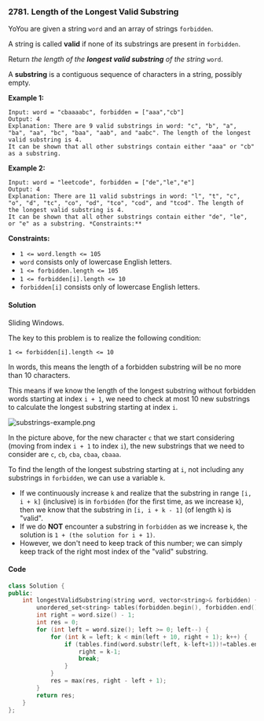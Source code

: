 ### 2781. Length of the Longest Valid Substring

YoYou are given a string `word` and an array of strings `forbidden`.

A string is called **valid** if none of its substrings are present in `forbidden`.

Return *the length of the **longest valid substring** of the string* `word`.

A **substring** is a contiguous sequence of characters in a string, possibly empty.

**Example 1:**

```
Input: word = "cbaaaabc", forbidden = ["aaa","cb"]
Output: 4
Explanation: There are 9 valid substrings in word: "c", "b", "a", "ba", "aa", "bc", "baa", "aab", and "aabc". The length of the longest valid substring is 4. 
It can be shown that all other substrings contain either "aaa" or "cb" as a substring. 
```

**Example 2:**

```
Input: word = "leetcode", forbidden = ["de","le","e"]
Output: 4
Explanation: There are 11 valid substrings in word: "l", "t", "c", "o", "d", "tc", "co", "od", "tco", "cod", and "tcod". The length of the longest valid substring is 4.
It can be shown that all other substrings contain either "de", "le", or "e" as a substring. *Constraints:**
```

**Constraints:**

- `1 <= word.length <= 105`
- `word` consists only of lowercase English letters.
- `1 <= forbidden.length <= 105`
- `1 <= forbidden[i].length <= 10`
- `forbidden[i]` consists only of lowercase English letters.

#### Solution

Sliding Windows.

The key to this problem is to realize the following condition:

```
1 <= forbidden[i].length <= 10
```

In words, this means the length of a forbidden substring will be no more than 10 characters.

This means if we know the length of the longest substring without forbidden words starting at index `i + 1`, we need to check at most 10 new substrings to calculate the longest substring starting at index `i`.

![substrings-example.png](https://assets.leetcode.com/users/images/02d6d05f-1b3d-4d51-932f-de5e20679d44_1689480353.2188485.png)

In the picture above, for the new character `c` that we start considering (moving from index `i + 1` to index `i`), the new substrings that we need to consider are `c`, `cb`, `cba`, `cbaa`, `cbaaa`.

To find the length of the longest substring starting at `i`, not including any substrings in `forbidden`, we can use a variable `k`.

- If we continuously increase `k` and realize that the substring in range `[i, i + k]` (inclusive) is in `forbidden` (for the first time, as we increase `k`), then we know that the substring in `[i, i + k - 1]` (of length `k`) is "valid".
- If we do **NOT** encounter a substring in `forbidden` as we increase `k`, the solution is `1 + (the solution for i + 1)`.
- However, we don't need to keep track of this number; we can simply keep track of the right most index of the "valid" substring.

#### Code

```cpp
class Solution {
public:
    int longestValidSubstring(string word, vector<string>& forbidden) {
        unordered_set<string> tables(forbidden.begin(), forbidden.end());
        int right = word.size() - 1;
        int res = 0;
        for (int left = word.size(); left >= 0; left--) {
            for (int k = left; k < min(left + 10, right + 1); k++) {
                if (tables.find(word.substr(left, k-left+1))!=tables.end()) {
                    right = k-1;
                    break;
                }
            }
            res = max(res, right - left + 1);
        }
        return res;
    }
};
```
